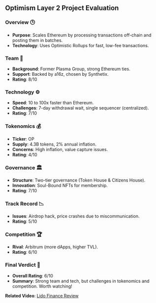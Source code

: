 ## Optimism Layer 2 Project Evaluation

### Overview 🕒
- **Purpose**: Scales Ethereum by processing transactions off-chain and posting them in batches.
- **Technology**: Uses Optimistic Rollups for fast, low-fee transactions.

### Team 👥
- **Background**: Former Plasma Group, strong Ethereum ties.
- **Support**: Backed by a16z, chosen by Synthetix.
- **Rating**: 8/10

### Technology ⚙️
- **Speed**: 10 to 100x faster than Ethereum.
- **Challenges**: 7-day withdrawal wait, single sequencer (centralized).
- **Rating**: 7/10

### Tokenomics 💰
- **Ticker**: OP
- **Supply**: 4.3B tokens, 2% annual inflation.
- **Concerns**: High inflation, value capture issues.
- **Rating**: 4/10

### Governance 🏛️
- **Structure**: Two-tier governance (Token House & Citizens House).
- **Innovation**: Soul-Bound NFTs for membership.
- **Rating**: 7/10

### Track Record 📉
- **Issues**: Airdrop hack, price crashes due to miscommunication.
- **Rating**: 5/10

### Competition 🏆
- **Rival**: Arbitrum (more dApps, higher TVL).
- **Rating**: 6/10

### Final Verdict 🎯
- **Overall Rating**: 6/10
- **Summary**: Strong team and tech, but challenges in tokenomics and competition. Worth watching!

**Related Video**: [Lido Finance Review](#)
